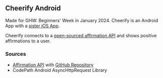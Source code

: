## Cheerify Android

Made for GHW: Beginners' Week in January 2024. Cheerify is an Android App with a [sister iOS App](https://github.com/KarolinaGroszewska/Cheerify).

Cheerify connects to a [open-sourced affirmation API](https://www.affirmations.dev/) and shows positive affirmations to a user.

### Sources
- [Affirmation API](https://www.affirmations.dev/) with [GitHub Repository](https://github.com/annthurium/affirmations)
- CodePath Android AsyncHttpRequest Library

